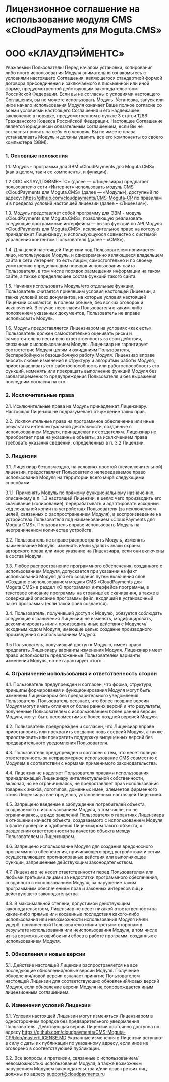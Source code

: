 # Лицензионное соглашение на использование модуля CMS «CloudPayments для Moguta.CMS»

# ООО «КЛАУДПЭЙМЕНТС»


Уважаемый Пользователь! Перед началом установки, копирования либо иного использования Модуля внимательно ознакомьтесь с условиями настоящего Соглашения, являющегося стандартной формой договора присоединения и заключаемого в письменной или иной форме, предусмотренной действующим законодательством Российской Федерации. Если вы не согласны с условиями настоящего Соглашения, вы не можете использовать Модуль. Установка, запуск или иное начало использования Модуля означает Ваше полное согласие со всеми условиями настоящего Соглашения и его надлежащее заключение в порядке, предусмотренном в пункте 3 статьи 1286 Гражданского Кодекса Российской Федерации. Настоящее Соглашение является юридически обязательным соглашением, если Вы не согласны принять на себя его условия, Вы не имеете права устанавливать Модуль и должны удалить все его компоненты со своего компьютера (ЭВМ). 

### 1. Основные положения
1.1. Модуль – программа для ЭВМ «CloudPayments для Moguta.CMS» (как в целом, так и ее компоненты, и функции).

1.2 ООО «КЛАУДПЭЙМЕНТС» (далее — «Лицензиар») предлагает пользователю сети «Интернет» использовать модуль CMS «CloudPayments для Moguta.CMS» (далее — «Модуль»), доступный по адресу: https://github.com/cloudpayments/CMS-Moguta-CP по правилам и в пределах условий настоящей лицензии (далее – «Лицензия»).

1.3. Модуль представляет собой программу для ЭВМ - модуль «CloudPayments для Moguta.CMS», позволяющую реализовать следующие программные интерфейсы — вызов функций по API Модуля «CloudPayments для Moguta.CMS», исключительное право на которую принадлежит Лицензиару, и использующуюся совместно с системой управления контентом Пользователя (далее – «CMS»).

1.4. Для целей настоящей Лицензии под Пользователем понимается лицо, использующее Модуль, и одновременно являющееся владельцем сайта в сети Интернет, то есть лицом, самостоятельно и по своему усмотрению определяющим порядок использования сайта Пользователя, в том числе порядок размещения информации на таком сайте, а также определяющее состав функций такого сайта.

1.5. Начиная использовать Модуль/его отдельные функции, Пользователь считается принявшим условия настоящей Лицензии, а также условий всех документов, на которые условия настоящей Лицензии ссылаются, в полном объеме, без всяких оговорок и исключений. В случае несогласия Пользователя с каким-либо положением указанных документов, Пользователь не вправе использовать Модуль.

1.6. Модуль предоставляется Лицензиаром на условиях «как есть». Пользователь должен самостоятельно оценивать риски и самостоятельно нести всю ответственность за свои действия, связанные с использованием Модуля. Лицензиар не гарантирует соответствие Модуля целям и ожиданиям Пользователя, бесперебойную и безошибочную работу Модуля. Лицензиар вправе вносить любые изменения в структуру и алгоритмы работы Модуля, приостанавливать его работоспособность или работоспособность его функций, изменять или прекращать выполнение функций Модуля без заблаговременного предупреждения Пользователя и без выражения последним согласия на это.

### 2. Исключительные права
2.1. Исключительные права на Модуль принадлежат Лицензиару. Настоящая Лицензия не подразумевает отчуждение таких прав.

2.2. Исключительные права на программное обеспечение или иные результаты интеллектуальной деятельности, созданные с использованием Модуля, принадлежат их создателям. Лицензиар не приобретает прав на указанные объекты, за исключением права требовать указания сведений, определенных в п. 3.2 Лицензии.

### 3. Лицензия
3.1. Лицензиар безвозмездно, на условиях простой (неисключительной) лицензии, предоставляет Пользователю непередаваемое право использования Модуля на территории всего мира следующими способами:

3.1.1. Применять Модуль по прямому функциональному назначению, описанному в п. 1.3 настоящей Лицензии, в целях чего производить его скачивание (копирование), перерабатывать и адаптировать исходный код локальной копии на устройствах Пользователя (за исключением целей, связанных с распространением Модуля),  и воспроизведение на устройствах Пользователя под наименованием «CloudPayments для Moguta.CMS». Пользователь вправе использовать Модуль на неограниченном количестве устройств.

3.2. Пользователь не вправе распространять Модуль, изменять наименование Модуля, изменять и/или удалять знаки охраны авторского права или иное указание на Лицензиара, если они включены в состав Модуля.

3.3. Любое распространение программного обеспечения, созданного с использованием Модуля, допускается при указании на факт использования Модуля для его создания путем включения слов «Создано с использованием модуля CMS «CloudPayments для Moguta.CMS» в раздел «О программе» интерфейса программы, в текстовое описание программы на странице ее скачивания, а также в содержащий описание программы файл, входящий в установочный пакет программы (если такой файл создается).

3.4. Пользователь, получивший доступ к Модулю, обязуется соблюдать следующие ограничения Лицензии: не изменять, модифицировать, декомпилировать и/или производить иные действия с Модулем/исходным кодом Модуля, имеющие целью создание производного произведения с использованием Модуля. 

3.5 Пользователь, получивший доступ к Модулю, имеет право предлагать Лицензиару варианты изменения Модуля. Лицензиар имеет право использовать предложенные Пользователем варианты изменения Модуля, но не гарантирует этого. 

### 4. Ограничение использования и ответственность сторон

4.1. Пользователь предупрежден и согласен, что форма, структура, принципы формирования и функционирования Модуля могут быть изменены Лицензиаром без предварительного уведомления Пользователя. Пользователь осознает, что более поздние версии Модуля могут иметь отличия от более ранних версий и что результаты, полученные Пользователем с использованием более ранней версии Модуля, могут быть несовместимы с более поздней версией Модуля.

4.2. Пользователь предупрежден и согласен, что Лицензиар вправе приостановить или прекратить создание новых версий Модуля, а также приостановить или прекратить поддержку выпущенных версий без предварительного уведомления Пользователя.

4.3. Пользователь предупрежден и согласен с тем, что несет полную ответственность за неправомерное использование CMS совместно с Модулем в соответствии с нормами применимого законодательства.

4.4. Лицензия не наделяет Пользователя правами использования принадлежащей Лицензиару интеллектуальной собственности, включая, но не ограничиваясь, не предоставляет прав использования товарных знаков, логотипов, доменных имен, элементов фирменного стиля Лицензиара вне пределов, установленных настоящей Лицензией.

4.5. Запрещено введение в заблуждение потребителей объекта, создаваемого с использованием Модуля, в том числе, но не ограничиваясь, в виде заявлений Пользователя о гарантиях Лицензиара в отношении качеств объекта, создаваемого с использованием Модуля, о факте проверки и одобрения Лицензиаром такого объекта, о разделении ответственности за качество объекта между Пользователем и Лицензиаром.

4.6. Запрещено использование Модуля для создания вредоносного программного обеспечения, причиняющего вред устройствам и сетям, осуществляющего противоправные действия или выполняющее функции, запрещенные действующим законодательством.

4.7. Лицензиар не несет ответственности перед Пользователем или любыми третьими лицами за недостатки программного обеспечения, созданного с использованием Модуля, за нарушение таким программным обеспечением прав и законных интересов лиц и действующего законодательства.

4.8. В максимальной степени, допустимой действующим законодательством, Лицензиар не несет никакой ответственности за какие-либо прямые или косвенные последствия какого-либо использования или невозможности использования Модуля и/или ущерб, причиненный Пользователю и/или третьим сторонам в результате использования или неиспользования Модуля, в том числе из-за возможных ошибок или сбоев в работе программ, созданных с использованием Модуля.

### 5. Обновления и новые версии

5.1. Действие настоящей Лицензии распространяется на все последующие обновления/новые версии Модуля. Получение обновления/новой версии означает принятие Пользователем настоящей Лицензии для соответствующих обновлений/новых версий Модуля, если обновление версии Модуля не сопровождается иным лицензионным соглашением.

### 6. Изменения условий Лицензии

6.1. Условия настоящей Лицензии могут изменяться Лицензиаром в одностороннем порядке без предварительного уведомления Пользователя. Действующая версия Лицензии постоянно доступна по адресу https://github.com/cloudpayments/CMS-Moguta-CP/blob/master/LICENSE.MD 
Указанные изменения в Лицензии вступают в силу с даты их публикации по указанному адресу, если иное не оговорено в соответствующей публикации.

6.2. Все вопросы и претензии, связанные с использованием/невозможностью использования Модуля, а также возможным нарушением Модулем законодательства и/или прав третьих лиц должны по адресу support@cloudpayments.ru 
 

